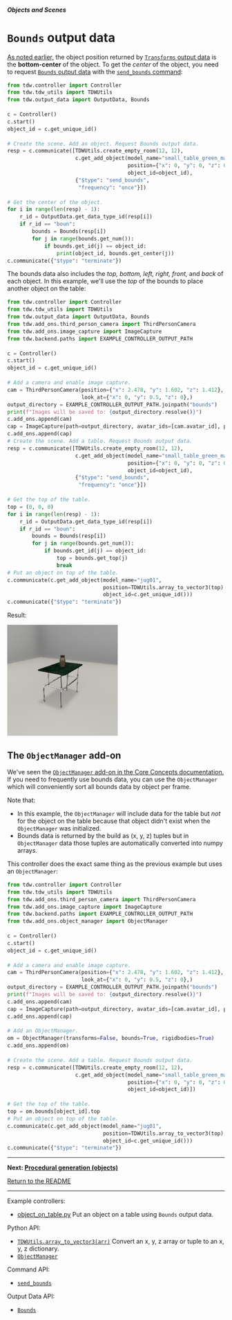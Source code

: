 ##### Objects and Scenes

# `Bounds` output data

[As noted earlier,](../core_concepts/objects.md) the object position returned by [`Transforms` output data](../../api/output_data.md#Transforms) is the **bottom-center** of the object. To get the *center* of the object, you need to request [`Bounds` output data](../../api/output_data.md#Bounds) with the [`send_bounds` command](../../api/command_api.md#send_bounds):

```python
from tdw.controller import Controller
from tdw.tdw_utils import TDWUtils
from tdw.output_data import OutputData, Bounds

c = Controller()
c.start()
object_id = c.get_unique_id()

# Create the scene. Add an object. Request Bounds output data.
resp = c.communicate([TDWUtils.create_empty_room(12, 12),
                      c.get_add_object(model_name="small_table_green_marble",
                                       position={"x": 0, "y": 0, "z": 0},
                                       object_id=object_id),
                      {"$type": "send_bounds",
                       "frequency": "once"}])

# Get the center of the object.
for i in range(len(resp) - 1):
    r_id = OutputData.get_data_type_id(resp[i])
    if r_id == "boun":
        bounds = Bounds(resp[i])
        for j in range(bounds.get_num()):
            if bounds.get_id(j) == object_id:
                print(object_id, bounds.get_center(j))
c.communicate({"$type": "terminate"})
```

The bounds data also includes the *top, bottom, left, right, front,* and *back* of each object. In this example, we'll use the *top* of the bounds to place another object on the table:

```python
from tdw.controller import Controller
from tdw.tdw_utils import TDWUtils
from tdw.output_data import OutputData, Bounds
from tdw.add_ons.third_person_camera import ThirdPersonCamera
from tdw.add_ons.image_capture import ImageCapture
from tdw.backend.paths import EXAMPLE_CONTROLLER_OUTPUT_PATH

c = Controller()
c.start()
object_id = c.get_unique_id()

# Add a camera and enable image capture.
cam = ThirdPersonCamera(position={"x": 2.478, "y": 1.602, "z": 1.412},
                        look_at={"x": 0, "y": 0.5, "z": 0},)
output_directory = EXAMPLE_CONTROLLER_OUTPUT_PATH.joinpath("bounds")
print(f"Images will be saved to: {output_directory.resolve()}")
c.add_ons.append(cam)
cap = ImageCapture(path=output_directory, avatar_ids=[cam.avatar_id], pass_masks=["_img"])
c.add_ons.append(cap)
# Create the scene. Add a table. Request Bounds output data.
resp = c.communicate([TDWUtils.create_empty_room(12, 12),
                      c.get_add_object(model_name="small_table_green_marble",
                                       position={"x": 0, "y": 0, "z": 0},
                                       object_id=object_id),
                      {"$type": "send_bounds",
                       "frequency": "once"}])

# Get the top of the table.
top = (0, 0, 0)
for i in range(len(resp) - 1):
    r_id = OutputData.get_data_type_id(resp[i])
    if r_id == "boun":
        bounds = Bounds(resp[i])
        for j in range(bounds.get_num()):
            if bounds.get_id(j) == object_id:
                top = bounds.get_top(j)
                break
# Put an object on top of the table.
c.communicate(c.get_add_object(model_name="jug01",
                               position=TDWUtils.array_to_vector3(top),
                               object_id=c.get_unique_id()))
c.communicate({"$type": "terminate"})
```

Result:

![](images/object_on_table.jpg)

## The `ObjectManager` add-on

We've seen the [`ObjectManager` add-on in the Core Concepts documentation.](../core_concepts/output_data.md) If you need to frequently use bounds data, you can use the `ObjectManager` which will conveniently sort all bounds data by object per frame. 

Note that:

- In this example, the `ObjectManager` will include data for the table but *not* for the object on the table because that object didn't exist when the `ObjectManager` was initialized.
- Bounds data is returned by the build as (x, y, z) tuples but in `ObjectManager` data those tuples are automatically converted into numpy arrays.

This controller does the exact same thing as the previous example but uses an `ObjectManager`:

```python
from tdw.controller import Controller
from tdw.tdw_utils import TDWUtils
from tdw.add_ons.third_person_camera import ThirdPersonCamera
from tdw.add_ons.image_capture import ImageCapture
from tdw.backend.paths import EXAMPLE_CONTROLLER_OUTPUT_PATH
from tdw.add_ons.object_manager import ObjectManager

c = Controller()
c.start()
object_id = c.get_unique_id()

# Add a camera and enable image capture.
cam = ThirdPersonCamera(position={"x": 2.478, "y": 1.602, "z": 1.412},
                        look_at={"x": 0, "y": 0.5, "z": 0},)
output_directory = EXAMPLE_CONTROLLER_OUTPUT_PATH.joinpath("bounds")
print(f"Images will be saved to: {output_directory.resolve()}")
c.add_ons.append(cam)
cap = ImageCapture(path=output_directory, avatar_ids=[cam.avatar_id], pass_masks=["_img"])
c.add_ons.append(cap)

# Add an ObjectManager.
om = ObjectManager(transforms=False, bounds=True, rigidbodies=True)
c.add_ons.append(om)

# Create the scene. Add a table. Request Bounds output data.
resp = c.communicate([TDWUtils.create_empty_room(12, 12),
                      c.get_add_object(model_name="small_table_green_marble",
                                       position={"x": 0, "y": 0, "z": 0},
                                       object_id=object_id)])

# Get the top of the table.
top = om.bounds[object_id].top
# Put an object on top of the table.
c.communicate(c.get_add_object(model_name="jug01",
                               position=TDWUtils.array_to_vector3(top),
                               object_id=c.get_unique_id()))
c.communicate({"$type": "terminate"})
```

***

**Next: [Procedural generation (objects)](proc_gen_objects.md)**

[Return to the README](../../README.md)

***

Example controllers:

- [object_on_table.py](https://github.com/threedworld-mit/tdw/blob/master/Python/example_controllers/objects_and_scenes/object_on_table.py) Put an object on a table using `Bounds` output data.

Python API:

- [`TDWUtils.array_to_vector3(arr)`](../../python/tdw_utils.md) Convert an x, y, z array or tuple to an x, y, z dictionary.
- [`ObjectManager`](../../python/add_ons/object_manager.md)

Command API:

- [`send_bounds`](../../api/command_api.md#send_bounds)

Output Data API:

- [`Bounds`](../../api/output_data.md#Bounds) 

